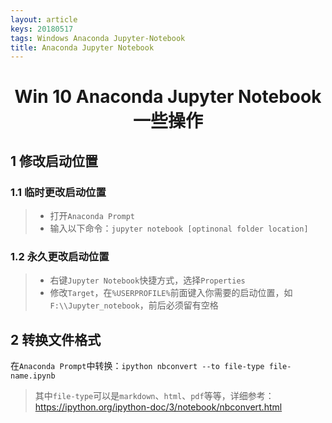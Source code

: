 ```yaml
---
layout: article
keys: 20180517
tags: Windows Anaconda Jupyter-Notebook
title: Anaconda Jupyter Notebook
---
```

# <center>Win 10 Anaconda Jupyter Notebook一些操作</center>

## 1 修改启动位置

### 1.1 临时更改启动位置
> - 打开`Anaconda Prompt`
> - 输入以下命令：`jupyter notebook [optinonal folder location]`

###  1.2 永久更改启动位置

> - 右键`Jupyter Notebook`快捷方式，选择`Properties`
> - 修改`Target`，在`%USERPROFILE%`前面键入你需要的启动位置，如`F:\\Jupyter_notebook`，前后必须留有空格

## 2 转换文件格式

在`Anaconda Prompt`中转换：`ipython nbconvert --to file-type file-name.ipynb `

> 其中`file-type`可以是`markdown`、`html`、`pdf`等等，详细参考：https://ipython.org/ipython-doc/3/notebook/nbconvert.html
>

